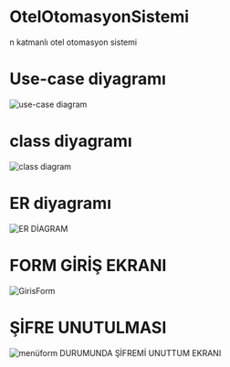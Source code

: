 # OtelOtomasyonSistemi
n katmanlı otel otomasyon sistemi

# Use-case diyagramı
![use-case diagram](https://github.com/user-attachments/assets/d8e5731a-0e05-4255-bc10-2a5ff3e79369)

# class diyagramı

![class diagram](https://github.com/user-attachments/assets/71776406-1710-400e-a25f-3c9eb357be39)

# ER diyagramı
![ER DİAGRAM](https://github.com/user-attachments/assets/582ad988-4cf2-4830-a7f4-1098fb2ae916)


# FORM GİRİŞ EKRANI
![GirisForm](https://github.com/user-attachments/assets/4ff52187-3d99-453a-adc6-40876ee005ab)


# ŞİFRE UNUTULMASI
![menüform](https://github.com/user-attachments/assets/802d5fd9-65c4-4c64-94d2-41d574e6f3f7)
 DURUMUNDA ŞİFREMİ UNUTTUM EKRANI
